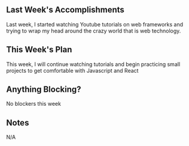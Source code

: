 ## Last Week's Accomplishments

Last week, I started watching Youtube tutorials on web frameworks and trying to wrap my head around the crazy world that is web technology.

## This Week's Plan

This week, I will continue watching tutorials and begin practicing small projects to get comfortable with Javascript and React

## Anything Blocking?

No blockers this week

## Notes

N/A


